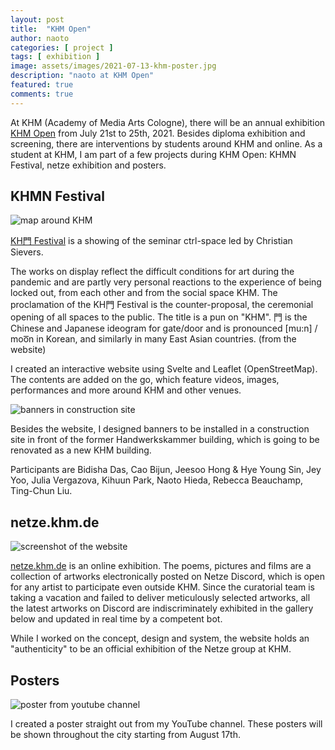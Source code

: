 ```yaml
---
layout: post
title:  "KHM Open"
author: naoto
categories: [ project ]
tags: [ exhibition ]
image: assets/images/2021-07-13-khm-poster.jpg
description: "naoto at KHM Open"
featured: true
comments: true
---
```


At KHM (Academy of Media Arts Cologne), there will be an annual exhibition [KHM Open](https://en.khm.de/khmopen_2021/) from July 21st to 25th, 2021. Besides diploma exhibition and screening, there are interventions by students around KHM and online. As a student at KHM, I am part of a few projects during KHM Open: KHMN Festival, netze exhibition and posters.

## KHMN Festival

![map around KHM]({{site.baseurl}}/assets/images/2021-07-13-khm.png)

[KH門 Festival](http://khmn.khm.de/) is a showing of the seminar ctrl-space led by Christian Sievers.

The works on display reflect the difficult conditions for art during the pandemic and are partly very personal reactions to the experience of being locked out, from each other and from the social space KHM. The proclamation of the KH門 Festival is the counter-proposal, the ceremonial opening of all spaces to the public. The title is a pun on "KHM". 門 is the Chinese and Japanese ideogram for gate/door and is pronounced [mu:n] / moo͞n in Korean, and similarly in many East Asian countries. (from the website)

I created an interactive website using Svelte and Leaflet (OpenStreetMap). The contents are added on the go, which feature videos, images, performances and more around KHM and other venues.

![banners in construction site](https://cdn.glitch.com/c872ab9a-264e-4ce2-91db-721811e90193%2Fnbaustelle.jpg?v=1625779632657)

Besides the website, I designed banners to be installed in a construction site in front of the former Handwerkskammer building, which is going to be renovated as a new KHM building.

Participants are Bidisha Das, Cao Bijun, Jeesoo Hong & Hye Young Sin, Jey Yoo, Julia Vergazova, Kihuun Park, Naoto Hieda, Rebecca Beauchamp, Ting-Chun Liu.

## netze.khm.de

![screenshot of the website](https://img.glitches.me/images/2021/07/09/imagecd997762728c4992.png)

[netze.khm.de](http://netze.khm.de/) is an online exhibition. The poems, pictures and films are a collection of artworks electronically posted on Netze Discord, which is open for any artist to participate even outside KHM. Since the curatorial team is taking a vacation and failed to deliver meticulously selected artworks, all the latest artworks on Discord are indiscriminately exhibited in the gallery below and updated in real time by a competent bot.

While I worked on the concept, design and system, the website holds an "authenticity" to be an official exhibition of the Netze group at KHM.

## Posters

![poster from youtube channel](https://en.khm.de/621ad54e6566da9e138868573b154285.lightbox/Naoto_Hieda_YouTube.png)

I created a poster straight out from my YouTube channel. These posters will be shown throughout the city starting from August 17th.
